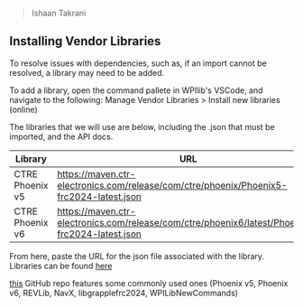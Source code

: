 > Ishaan Takrani

## Installing Vendor Libraries

To resolve issues with dependencies, such as, if an import
cannot be resolved, a library may need to be added.

To add a library, open the command pallete in WPIlib's VSCode, and navigate to the following:
Manage Vendor Libraries > Install new libraries (online)

The libraries that we will use are below, including the .json that must be imported, and the API docs.

|Library|URL|API Docs|
|--|--|--|
|CTRE Phoenix v5|https://maven.ctr-electronics.com/release/com/ctre/phoenix/Phoenix5-frc2024-latest.json|https://api.ctr-electronics.com/phoenix/release/java/|
|CTRE Phoenix v6|https://maven.ctr-electronics.com/release/com/ctre/phoenix6/latest/Phoenix6-frc2024-latest.json|https://api.ctr-electronics.com/phoenix6/release/java/|


From here, paste the URL for the json file associated with the library.
Libraries can be found [here](https://docs.wpilib.org/en/stable/docs/software/vscode-overview/3rd-party-libraries.html#libraries)

[this](https://github.com/Mars1523/FRC-Vendor-Libraries?tab=readme-ov-file) GitHub repo features some commonly used ones (Phoenix v5, Phoenix v6, REVLib, NavX, libgrapplefrc2024, WPILibNewCommands)
